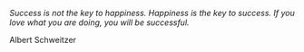 <i>Success is not the key to happiness. Happiness is the key to success. If you love what you are doing, you will be successful.</i>

Albert Schweitzer